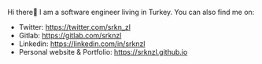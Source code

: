 


Hi there👋 I am a software engineer living in Turkey. You can also find me on:


* Twitter: https://twitter.com/srkn_zl
* Gitlab: https://gitlab.com/srknzl
* Linkedin: https://linkedin.com/in/srknzl
* Personal website & Portfolio: https://srknzl.github.io


